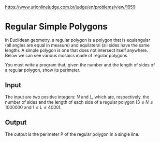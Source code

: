 https://www.urionlinejudge.com.br/judge/en/problems/view/1959

# Regular Simple Polygons

In Euclidean geometry, a regular polygon is a polygon that is equiangular (all
angles are equal in measure) and equilateral (all sides have the same length).
A simple polygon is one that does not intersect itself anywhere. Below we can
see various mosaics made of regular polygons.

You must write a program that, given the number and the length of sides of a
regular polygon, show its perimeter.

## Input

The input are two positive integers: $N$ and $L$, which are, respectively, the
number of sides and the length of each side of a regular polygon
($3 \leq N \leq 1000000$ and $1 \leq L \leq 4000$).

## Output

The output is the perimeter P of the regular polygon in a single line.
